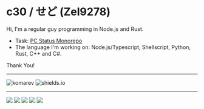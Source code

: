 # c30 / せど (Zel9278)

Hi, I'm a regular guy programming in Node.js and Rust.
- Task: [PC Status Monorepo](https://github.com/Zel9278/pc-status-monorepo-rs)
- The language I'm working on: Node.js/Typescript, Shellscript, Python, Rust, C++ and C#.

Thank You!

--- ---

![komarev](https://komarev.com/ghpvc/?username=Zel9278)
![shields.io](https://img.shields.io/github/followers/Zel9278?label=follow&logo=github&style=flat)

--- ---

![](http://github-profile-summary-cards.vercel.app/api/cards/profile-details?username=Zel9278&theme=gruvbox)
![](http://github-profile-summary-cards.vercel.app/api/cards/repos-per-language?username=Zel9278&theme=gruvbox)
![](http://github-profile-summary-cards.vercel.app/api/cards/most-commit-language?username=Zel9278&theme=gruvbox)
![](http://github-profile-summary-cards.vercel.app/api/cards/stats?username=Zel9278&theme=gruvbox)
![](http://github-profile-summary-cards.vercel.app/api/cards/productive-time?username=Zel9278&theme=gruvbox&utcOffset=9)
